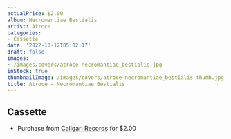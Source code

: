 ```yaml
---
actualPrice: $2.00
album: Necromantiae Bestialis
artist: Atroce
categories:
- Cassette
date: '2022-10-12T05:02:17'
draft: false
images:
- /images/covers/atroce-necromantiae_bestialis.jpg
inStock: true
thumbnailImage: /images/covers/atroce-necromantiae_bestialis-thumb.jpg
title: Atroce - Necromantiae Bestialis
---
```


## Cassette
* Purchase from [Caligari Records](https://caligarirecords.storenvy.com/products/36169546-atroce-necromantiae-bestialis) for $2.00
